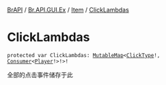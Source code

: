 [BrAPI](../../index.md) / [Br.API.GUI.Ex](../index.md) / [Item](index.md) / [ClickLambdas](./-click-lambdas.md)

# ClickLambdas

`protected var ClickLambdas: `[`MutableMap`](https://kotlinlang.org/api/latest/jvm/stdlib/kotlin.collections/-mutable-map/index.html)`<`[`ClickType`](https://hub.spigotmc.org/javadocs/spigot/org/bukkit/event/inventory/ClickType.html)`!, `[`Consumer`](https://docs.oracle.com/javase/8/docs/api/java/util/function/Consumer.html)`<`[`Player`](https://hub.spigotmc.org/javadocs/spigot/org/bukkit/entity/Player.html)`!>!>!`

全部的点击事件储存于此

